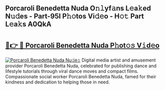 ## Porcaroli Benedetta Nuda O𝚗𝚕yf𝚊ns L𝚎a𝚔ed N𝚞𝚍es - Part-95I P𝚑𝚘tos Vi𝚍𝚎o - H𝚘𝚝 Part L𝚎a𝚔s A0QkA

# <h2><a href="http://kf9l51y.oniu.top/?m=Porcaroli+Benedetta+Nuda">🔗👉 🔴 Porcaroli Benedetta Nuda P𝚑ot𝚘𝚜 V𝚒d𝚎o</a></h2>

[![Porcaroli Benedetta Nuda Nu𝚍e𝚜](https://i.imgur.com/0qMVB7G.gif)](http://kf9l51y.oniu.top/?m=Porcaroli+Benedetta+Nuda)
Digital media artist and amusement provider Porcaroli Benedetta Nuda, celebrated for publishing dance and lifestyle tutorials through viral dance moves and compact films. Compassionate social worker Porcaroli Benedetta Nuda, famed for their kindness and dedication to helping those in need.  
